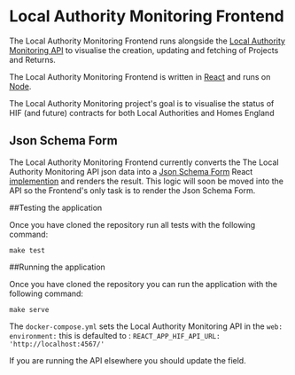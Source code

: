# Local Authority Monitoring Frontend

The Local Authority Monitoring Frontend runs alongside the [Local Authority Monitoring API](https://github.com/madetech/hif-api) to visualise the creation, updating and fetching of Projects and Returns.

The Local Authority Monitoring Frontend is written in [React](https://reactjs.org/) and runs on [Node](https://nodejs.org/en/). 

The Local Authority Monitoring project's goal is to visualise the status of HIF (and future) contracts for both Local Authorities and Homes England

## Json Schema Form

The Local Authority Monitoring Frontend currently converts the The Local Authority Monitoring API json data into a [Json Schema Form](https://mozilla-services.github.io/react-jsonschema-form/) React [implemention](https://github.com/mozilla-services/react-jsonschema-form) and renders the result. This logic will soon be moved into the API so the Frontend's only task is to render the Json Schema Form.


##Testing the application

Once you have cloned the repository run all tests with the following command: 

`make test`

##Running the application

Once you have cloned the repository you can run the application with the following command: 

`make serve`

The `docker-compose.yml` sets the Local Authority Monitoring API in the `web:` `environment:` this is defaulted to : `REACT_APP_HIF_API_URL: 'http://localhost:4567/'`

If you are running the API elsewhere you should update the field.
